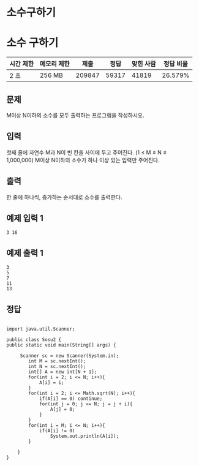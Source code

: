 # 소수구하기

# 소수 구하기

| 시간 제한 | 메모리 제한 | 제출 | 정답 | 맞힌 사람 | 정답 비율 |
| --- | --- | --- | --- | --- | --- |
| 2 초 | 256 MB | 209847 | 59317 | 41819 | 26.579% |

## 문제

M이상 N이하의 소수를 모두 출력하는 프로그램을 작성하시오.

## 입력

첫째 줄에 자연수 M과 N이 빈 칸을 사이에 두고 주어진다. (1 ≤ M ≤ N ≤ 1,000,000) M이상 N이하의 소수가 하나 이상 있는 입력만 주어진다.

## 출력

한 줄에 하나씩, 증가하는 순서대로 소수를 출력한다.

## 예제 입력 1

```
3 16

```

## 예제 출력 1

```
3
5
7
11
13

```

## 정답

```

import java.util.Scanner;

public class Sosu2 {
public static void main(String[] args) {

	 Scanner sc = new Scanner(System.in);
	    int M = sc.nextInt();
	    int N = sc.nextInt();
	    int[] A = new int[N + 1];
	    for(int i = 2; i <= N; i++){
	        A[i] = i;
	    }
	    for(int i = 2; i <= Math.sqrt(N); i++){
	        if(A[i] == 0) continue;
	        for(int j = 0; j <= N; j = j + i){
	            A[j] = 0;
	        }
	    }
	    for(int i = M; i <= N; i++){
	        if(A[i] != 0)
	            System.out.println(A[i]);
	    }

	}
}

```